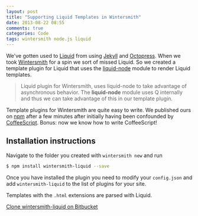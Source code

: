 ```yaml
---
layout: post
title: "Supporting Liquid Templates in Wintersmith"
date: 2013-08-22 08:55
comments: true
categories: Code
tags: wintersmith node.js liquid
---
```

We've gotten used to [Liquid](https://github.com/Shopify/liquid/) from using [Jekyll](http://xorcode.net/13Tvyaq) and [Octopress](http://xorcode.net/13TvzLx). When we took [Wintersmith](http://xorcode.net/13TvDuX) for a spin we sort of missed Liquid. So we created a template plugin for Liquid that uses the [liquid-node](http://xorcode.net/13TtSOc) module to render Liquid templates.

<!--more-->

> Liquid plugin for Wintersmith, uses liquid-node to take advantage of asynchronous behavior. The **liquid-node** module uses Q internally and thus we can take advantage of this in our template plugin.

Template plugins for Wintersmith are quite easy to write. We published ours on [npm](http://xorcode.net/13Tu00a) after a few minutes after initially having been confounded by [CoffeeScript](http://xorcode.net/13TuZxs). Bonus: now we know how to write CoffeeScript!

## Installation instructions

Navigate to the folder you created with `wintersmith new` and run

```sh
$ npm install wintersmith-liquid --save
```

Once you have installed the plugin you need to modify your `config.json` and add `wintersmith-liquid` to the list of plugins for your site.

Templates with the `.html` extensions are parsed with Liquid.

<a href="http://xorcode.net/13TudAo" class="btn btn-primary"><i class="fa fa-bitbucket"></i> Clone wintersmith-liquid on Bitbucket</a>
